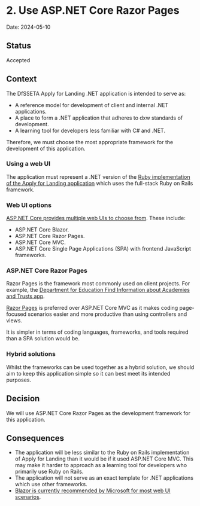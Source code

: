 # 2. Use ASP.NET Core Razor Pages

Date: 2024-05-10

## Status

Accepted

## Context

The DfSSETA Apply for Landing .NET application is intended to serve as:
- A reference model for development of client and internal .NET applications.
- A place to form a .NET application that adheres to dxw standards of development.
- A learning tool for developers less familiar with C# and .NET.

Therefore, we must choose the most appropriate framework for the development of this application.

### Using a web UI

The application must represent a .NET version of the [Ruby implementation of the Apply for Landing application][1] which
uses the full-stack Ruby on Rails framework.

### Web UI options

[ASP.NET Core provides multiple web UIs to choose from][2]. These include:
- ASP.NET Core Blazor.
- ASP.NET Core Razor Pages.
- ASP.NET Core MVC.
- ASP.NET Core Single Page Applications (SPA) with frontend JavaScript frameworks.

### ASP.NET Core Razor Pages

Razor Pages is the framework most commonly used on client projects. For example, the [Department for Education Find 
Information about Academies and Trusts app][3].

[Razor Pages][4] is preferred over ASP.NET Core MVC as it makes coding page-focused scenarios easier and more productive
than using controllers and views.

It is simpler in terms of coding languages, frameworks, and tools required than a SPA solution would be.

### Hybrid solutions

Whilst the frameworks can be used together as a hybrid solution, we should aim to keep this application simple so it can
best meet its intended purposes.

## Decision

We will use ASP.NET Core Razor Pages as the development framework for this application.

## Consequences

- The application will be less similar to the Ruby on Rails implementation of Apply for Landing than it would be if it 
  used ASP.NET Core MVC. This may make it harder to approach as a learning tool for developers who primarily use Ruby on 
  Rails.
- The application will not serve as an exact template for .NET applications which use other frameworks.
- [Blazor is currently recommended by Microsoft for most web UI scenarios][5].

[1]: https://github.com/dxw/dfsseta-apply-for-landing-ruby
[2]: https://learn.microsoft.com/en-us/aspnet/core/tutorials/choose-web-ui
[3]: https://github.com/DFE-Digital/find-information-about-academies-and-trusts
[4]: https://learn.microsoft.com/en-us/aspnet/core/razor-pages
[5]: https://learn.microsoft.com/en-us/aspnet/core/tutorials/choose-web-ui#aspnet-core-blazor